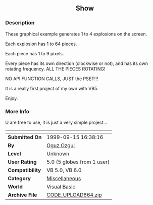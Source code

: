 ﻿<div align="center">

## Show


</div>

### Description

These graphical example generates 1 to 4 explosions on the screen.

Each explosion has 1 to 64 pieces.

Each piece has 1 to 9 pixels.

Every piece has its own direction (clockwise or not), and has its own rotating frequency. ALL THE PIECES ROTATING!

NO API FUNCTION CALLS, JUST the PSET!!!

It is a really first project of my own with VB5.

Enjoy.
 
### More Info
 
U are free to use, it is just a very simple project...


<span>             |<span>
---                |---
**Submitted On**   |1999-09-15 16:38:16
**By**             |[Oguz Ozgul](https://github.com/Planet-Source-Code/PSCIndex/blob/master/ByAuthor/oguz-ozgul.md)
**Level**          |Unknown
**User Rating**    |5.0 (5 globes from 1 user)
**Compatibility**  |VB 5\.0, VB 6\.0
**Category**       |[Miscellaneous](https://github.com/Planet-Source-Code/PSCIndex/blob/master/ByCategory/miscellaneous__1-1.md)
**World**          |[Visual Basic](https://github.com/Planet-Source-Code/PSCIndex/blob/master/ByWorld/visual-basic.md)
**Archive File**   |[CODE\_UPLOAD864\.zip](https://github.com/Planet-Source-Code/oguz-ozgul-show__1-3526/archive/master.zip)








